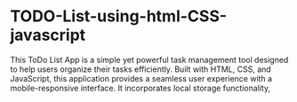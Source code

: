 # TODO-List-using-html-CSS-javascript
This ToDo List App is a simple yet powerful task management tool designed to help users organize their tasks efficiently. Built with HTML, CSS, and JavaScript, this application provides a seamless user experience with a mobile-responsive interface. It incorporates local storage functionality,
